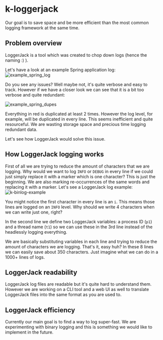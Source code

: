 # k-loggerjack

Our goal is to save space and be more efficient than the most common logging framework at the same time.

## Problem overview

LoggerJack is a tool which was created to chop down logs (hence the naming :) ).

Let's have a look at an example Spring application log:
![example_spring_log](https://user-images.githubusercontent.com/720608/123813947-34d2a180-d8ed-11eb-9c17-a793d7cc57a5.png)

Do you see any issues? Well maybe not, it's quite verbose and easy to track.
However if we have a closer look we can see that it is a bit too verbose and quite redundant:

![example_spring_dupes](https://user-images.githubusercontent.com/720608/123814123-592e7e00-d8ed-11eb-8f64-9c59b1a5a3dc.png)

Everything in red is duplicated at least 2 times. However the log level, for example, will be duplicated in every line.
This seems inefficient and quite resourceful. We are wasting storage space and precious time logging redundant data.

Let's see how LoggerJack would solve this issue.

## How LoggerJack logging works

First of all we are trying to reduce the amount of characters that we are logging. 
Why would we want to log `INFO` or `DEBUG` in every line if we could just simply replace it with a marker which is one character?
This is just the beginning. We are also marking re-occurrences of the same words and replacing it with a marker.
Let's see a LoggerJack log example:
![k-binlog-example](https://user-images.githubusercontent.com/720608/123814953-01dcdd80-d8ee-11eb-862b-b3c62f5520e0.png)

You might notice the first character in every line is an `i`. This means those lines are logged on an `INFO` level. 
Why should we write 4 characters when we can write just one, right?

In the second line we define two LoggerJack variables: a process ID (`p1`) and a thread name (`t1`) so we can use these in the 3rd line instead of the headlessly logging everything.

We are basically substituting variables in each line and trying to reduce the amount of characters we are logging. That's it, easy huh?
In these 8 lines we can easily save about 350 characters. Just imagine what we can do in a 1000+ lines of logs.

## LoggerJack readability

LoggerJack log files are readable but it's quite hard to understand them. However we are working on a CLI tool and a web UI as well to translate LoggerJack files into the same format as you are used to.

## LoggerJack efficiency 

Currently our main goal is to find a way to log super-fast. We are experimenting with binary logging and this is something we would like to implement in the future.
